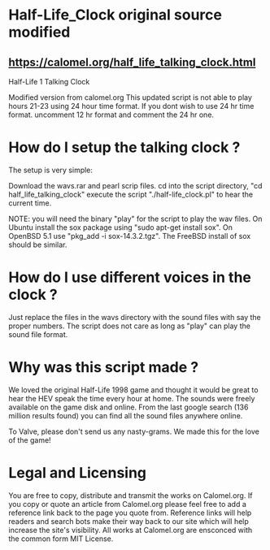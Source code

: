 # Half-Life_Clock original source modified
## https://calomel.org/half_life_talking_clock.html
Half-Life 1 Talking Clock

Modified version from calomel.org 
This updated script is not able to play hours 21-23 using 24 hour time format.
If you dont wish to use 24 hr time format. uncomment 12 hr format and comment the 24 hr one.


# How do I setup the talking clock ?
The setup is very simple:

Download the wavs.rar and pearl scrip files.
cd into the script directory, "cd half_life_talking_clock"
execute the script "./half-life_clock.pl" to hear the current time.

NOTE: you will need the binary "play" for the script to play the wav files. On Ubuntu install the sox package using "sudo apt-get install sox". On OpenBSD 5.1 use "pkg_add -i sox-14.3.2.tgz". The FreeBSD install of sox should be similar.


# How do I use different voices in the clock ?

Just replace the files in the wavs directory with the sound files with say the proper numbers. The script does not care as long as "play" can play the sound file format.

# Why was this script made ?
We loved the original Half-Life 1998 game and thought it would be great to hear the HEV speak the time every hour at home. The sounds were freely available on the game disk and online. From the last google search (136 million results found) you can find all the sound files anywhere online.

To Valve, please don't send us any nasty-grams. We made this for the love of the game!

# Legal and Licensing
You are free to copy, distribute and transmit the works on Calomel.org. If you copy or quote an article from Calomel.org please feel free to add a reference link back to the page you quote from. Reference links will help readers and search bots make their way back to our site which will help increase the site's visibility. All works at Calomel.org are ensconced with the common form MIT License.

